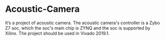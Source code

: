 # Acoustic-Camera
It‘s a project of acoustic camera. The acoustic camera's controller is a Zybo Z7 soc, which the soc's main chip is ZYNQ and the soc is supported by Xilinx. The project should be used in Vivado 2019.1.
